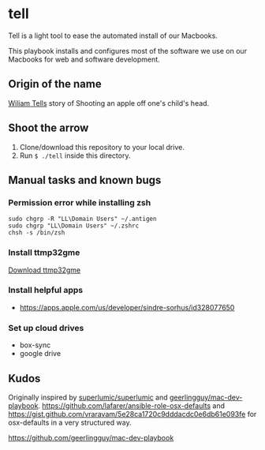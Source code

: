 # tell
Tell is a light tool to ease the automated install of our Macbooks.

This playbook installs and configures most of the software we use on our Macbooks for web and software development.

## Origin of the name
[Wiliam Tells](https://en.wikipedia.org/wiki/William_Tell) story of Shooting an apple off one's child's head.

## Shoot the arrow
1. Clone/download this repository to your local drive.
1. Run `$ ./tell` inside this directory.


## Manual tasks and known bugs
### Permission error while installing zsh
```
sudo chgrp -R "LL\Domain Users" ~/.antigen
sudo chgrp "LL\Domain Users" ~/.zshrc
chsh -s /bin/zsh
```

### Install ttmp32gme
[Download ttmp32gme](https://github.com/thawn/ttmp32gme)

### Install helpful apps
- https://apps.apple.com/us/developer/sindre-sorhus/id328077650

### Set up cloud drives
- box-sync
- google drive

## Kudos
Originally inspired by [superlumic/superlumic](https://github.com/superlumic/superlumic) and [geerlingguy/mac-dev-playbook](https://github.com/geerlingguy/mac-dev-playbook).
https://github.com/lafarer/ansible-role-osx-defaults and https://gist.github.com/vraravam/5e28ca1720c9dddacdc0e6db61e093fe for osx-defaults in a very structured way.

https://github.com/geerlingguy/mac-dev-playbook